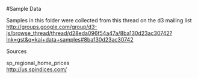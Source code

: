 #Sample Data

Samples in this folder were collected from this thread on the d3 mailing list  
http://groups.google.com/group/d3-js/browse_thread/thread/d28eda096f54a47a/8ba130d23ac30742?lnk=gst&q=kai+data+samples#8ba130d23ac30742


Sources

sp_regional_home_prices  
  http://us.spindices.com/
